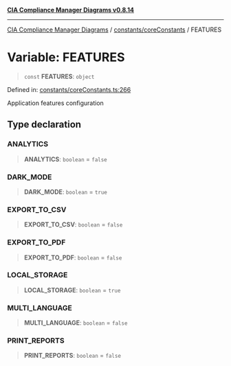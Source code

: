 [**CIA Compliance Manager Diagrams v0.8.14**](../../../README.md)

***

[CIA Compliance Manager Diagrams](../../../modules.md) / [constants/coreConstants](../README.md) / FEATURES

# Variable: FEATURES

> `const` **FEATURES**: `object`

Defined in: [constants/coreConstants.ts:266](https://github.com/Hack23/cia-compliance-manager/blob/257dd569f432a46611a1746c832a7e3d29232229/src/constants/coreConstants.ts#L266)

Application features configuration

## Type declaration

### ANALYTICS

> **ANALYTICS**: `boolean` = `false`

### DARK\_MODE

> **DARK\_MODE**: `boolean` = `true`

### EXPORT\_TO\_CSV

> **EXPORT\_TO\_CSV**: `boolean` = `false`

### EXPORT\_TO\_PDF

> **EXPORT\_TO\_PDF**: `boolean` = `false`

### LOCAL\_STORAGE

> **LOCAL\_STORAGE**: `boolean` = `true`

### MULTI\_LANGUAGE

> **MULTI\_LANGUAGE**: `boolean` = `false`

### PRINT\_REPORTS

> **PRINT\_REPORTS**: `boolean` = `false`
